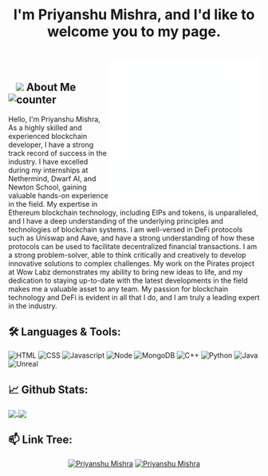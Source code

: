 <h1 align="center">I'm Priyanshu Mishra, and I'd like to welcome you to my page.</h1>

</br>
<img align="right" alt="Coding" width="300" src="./GIFS/2.gif">
</br>

## &nbsp; &nbsp;<img src="https://media.giphy.com/media/WUlplcMpOCEmTGBtBW/giphy.gif" width="30"> **About Me** &nbsp; ![counter](https://en43srm2aksfqzz.m.pipedream.net/)

Hello, I'm Priyanshu Mishra, As a highly skilled and experienced blockchain developer, I have a strong track record of success in the industry. I have excelled during my internships at Nethermind, Dwarf AI, and Newton School, gaining valuable hands-on experience in the field. My expertise in Ethereum blockchain technology, including EIPs and tokens, is unparalleled, and I have a deep understanding of the underlying principles and technologies of blockchain systems. I am well-versed in DeFi protocols such as Uniswap and Aave, and have a strong understanding of how these protocols can be used to facilitate decentralized financial transactions. I am a strong problem-solver, able to think critically and creatively to develop innovative solutions to complex challenges. My work on the Pirates project at Wow Labz demonstrates my ability to bring new ideas to life, and my dedication to staying up-to-date with the latest developments in the field makes me a valuable asset to any team. My passion for blockchain technology and DeFi is evident in all that I do, and I am truly a leading expert in the industry.

## 🛠️ **Languages & Tools:**

![HTML](https://img.shields.io/badge/html%20-%23E34F26.svg?&style=for-the-badge&logo=html5&logoColor=white)
![CSS](https://img.shields.io/badge/css%20-%231572B6.svg?&style=for-the-badge&logo=css3&logoColor=white)
![Javascript](https://img.shields.io/badge/-Javascript-ffb400?style=for-the-badge&logo=javascript&logoColor=ffff3f)
![Node](https://img.shields.io/badge/-Node-blue?style=for-the-badge&logo=node.js)
![MongoDB](https://img.shields.io/badge/-MongoDB-green?style=for-the-badge&logo=mongodb)
![C++](https://img.shields.io/badge/c++%20-%2300599C.svg?&style=for-the-badge&logo=c%2B%2B&ogoColor=white)
![Python](https://img.shields.io/badge/-Python-red?style=for-the-badge&logo=python)
![Java](https://img.shields.io/badge/-Java-ffb400?style=for-the-badge&logo=java&logoColor=ffff3f)
![Unreal](https://img.shields.io/badge/-Unreal-black?style=for-the-badge&logo=ue4&logoColor=ffff3f)

## 📈 **Github Stats:**

<a href="https://github.com/powxconsensus">
<img align="center" src="https://github-readme-stats.vercel.app/api?username=powxconsensus&show_icons=true&include_all_commits=true&theme=blue-green&count_private=true">
</a>
<a href="https://github.com/powxconsensus/github-readme-stats">
<img align="center" src="https://github-readme-stats.anuraghazra1.vercel.app/api/top-langs/?username=powxconsensus&layout=Demo&theme=blue-green" />
</a>

## 📫 **Link Tree:**

<p align="center">
<a href="https://www.linkedin.com/in/priyanshu678//" target="blank"><img align="center" src="https://cdn.jsdelivr.net/npm/simple-icons@3.0.1/icons/linkedin.svg" alt="Priyanshu Mishra" height="40" width="40" /></a>
<a href="mailto:pm.ejobs.m21@gmail.com" target="blank"><img align="center" src="https://cdn.jsdelivr.net/npm/simple-icons@3.0.1/icons/gmail.svg" alt="Priyanshu Mishra" height="40" width="40" /></a>
